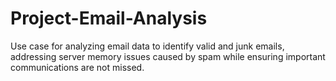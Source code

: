 # Project-Email-Analysis
Use case for analyzing email data to identify valid and junk emails, addressing server memory issues caused by spam while ensuring important communications are not missed.
